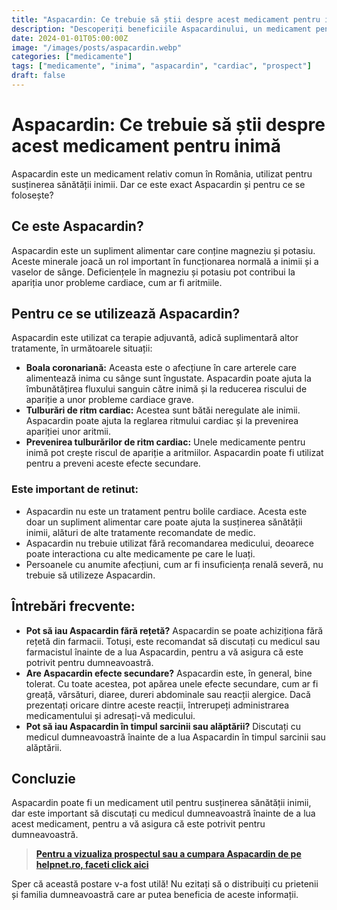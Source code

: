 ```yaml
---
title: "Aspacardin: Ce trebuie să știi despre acest medicament pentru inimă"
description: "Descoperiți beneficiile Aspacardinului, un medicament pentru inimă, pe site-ul Farmacistul Familiei."
date: 2024-01-01T05:00:00Z
image: "/images/posts/aspacardin.webp"
categories: ["medicamente"]
tags: ["medicamente", "inima", "aspacardin", "cardiac", "prospect"]
draft: false
---
```


# Aspacardin: Ce trebuie să știi despre acest medicament pentru inimă

Aspacardin este un medicament relativ comun în România, utilizat pentru susținerea sănătății inimii. Dar ce este exact Aspacardin și pentru ce se folosește?

## Ce este Aspacardin?

Aspacardin este un supliment alimentar care conține magneziu și potasiu. Aceste minerale joacă un rol important în funcționarea normală a inimii și a vaselor de sânge. Deficiențele în magneziu și potasiu pot contribui la apariția unor probleme cardiace, cum ar fi aritmiile.

## Pentru ce se utilizează Aspacardin?

Aspacardin este utilizat ca terapie adjuvantă, adică suplimentară altor tratamente, în următoarele situații:

- **Boala coronariană:** Aceasta este o afecțiune în care arterele care alimentează inima cu sânge sunt îngustate. Aspacardin poate ajuta la îmbunătățirea fluxului sanguin către inimă și la reducerea riscului de apariție a unor probleme cardiace grave.
- **Tulburări de ritm cardiac:** Acestea sunt bătăi neregulate ale inimii. Aspacardin poate ajuta la reglarea ritmului cardiac și la prevenirea apariției unor aritmii.
- **Prevenirea tulburărilor de ritm cardiac:** Unele medicamente pentru inimă pot crește riscul de apariție a aritmiilor. Aspacardin poate fi utilizat pentru a preveni aceste efecte secundare.

### Este important de retinut:

- Aspacardin nu este un tratament pentru bolile cardiace. Acesta este doar un supliment alimentar care poate ajuta la susținerea sănătății inimii, alături de alte tratamente recomandate de medic.
- Aspacardin nu trebuie utilizat fără recomandarea medicului, deoarece poate interactiona cu alte medicamente pe care le luați.
- Persoanele cu anumite afecțiuni, cum ar fi insuficiența renală severă, nu trebuie să utilizeze Aspacardin.

## Întrebări frecvente:

- **Pot să iau Aspacardin fără rețetă?** Aspacardin se poate achiziționa fără rețetă din farmacii. Totuși, este recomandat să discutați cu medicul sau farmacistul înainte de a lua Aspacardin, pentru a vă asigura că este potrivit pentru dumneavoastră.
- **Are Aspacardin efecte secundare?** Aspacardin este, în general, bine tolerat. Cu toate acestea, pot apărea unele efecte secundare, cum ar fi greață, vărsături, diaree, dureri abdominale sau reacții alergice. Dacă prezentați oricare dintre aceste reacții, întrerupeți administrarea medicamentului și adresați-vă medicului.
- **Pot să iau Aspacardin în timpul sarcinii sau alăptării?** Discutați cu medicul dumneavoastră înainte de a lua Aspacardin în timpul sarcinii sau alăptării.

## Concluzie

Aspacardin poate fi un medicament util pentru susținerea sănătății inimii, dar este important să discutați cu medicul dumneavoastră înainte de a lua acest medicament, pentru a vă asigura că este potrivit pentru dumneavoastră.

>
> **[Pentru a vizualiza prospectul sau a cumpara Aspacardin de pe helpnet.ro, faceti click aici](https://www.helpnet.ro/aspacardin-39mg-12mg-x-30cpr)**
>


Sper că această postare v-a fost utilă! Nu ezitați să o distribuiți cu prietenii și familia dumneavoastră care ar putea beneficia de aceste informații.

